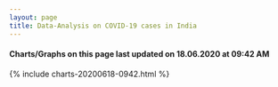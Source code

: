 ```yaml
---
layout: page
title: Data-Analysis on COVID-19 cases in India
---
```

#### Charts/Graphs on this page last updated on 18.06.2020 at 09:42 AM
{% include charts-20200618-0942.html %}